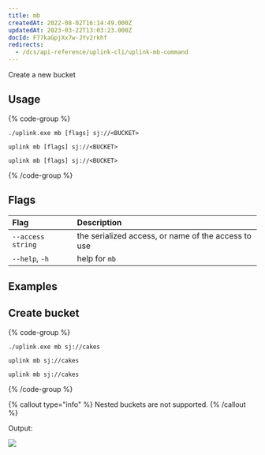 ```yaml
---
title: mb
createdAt: 2022-08-02T16:14:49.000Z
updatedAt: 2023-03-22T13:03:23.000Z
docId: F77kaGpjXx7w-JYv2rkhf
redirects:
  - /dcs/api-reference/uplink-cli/uplink-mb-command
---
```


Create a new bucket

## Usage

{% code-group %}
```windows
./uplink.exe mb [flags] sj://<BUCKET>
```

```linux
uplink mb [flags] sj://<BUCKET>
```

```macos
uplink mb [flags] sj://<BUCKET>
```
{% /code-group %}

## Flags

| Flag              | Description                                         |
| :---------------- | :-------------------------------------------------- |
| `--access string` | the serialized access, or name of the access to use |
| `--help`, `-h`    | help for `mb`                                       |

## Examples

## Create bucket

{% code-group %}
```windows
./uplink.exe mb sj://cakes
```

```linux
uplink mb sj://cakes
```

```macos
uplink mb sj://cakes
```
{% /code-group %}

{% callout type="info"  %} 
Nested buckets are not supported.
{% /callout %}

Output:

![](https://archbee-image-uploads.s3.amazonaws.com/kv3plx2xmXcUGcVl4Lttj/tu46BijIJlozZB2Rhhjd5_bucketcakescreated.png)

